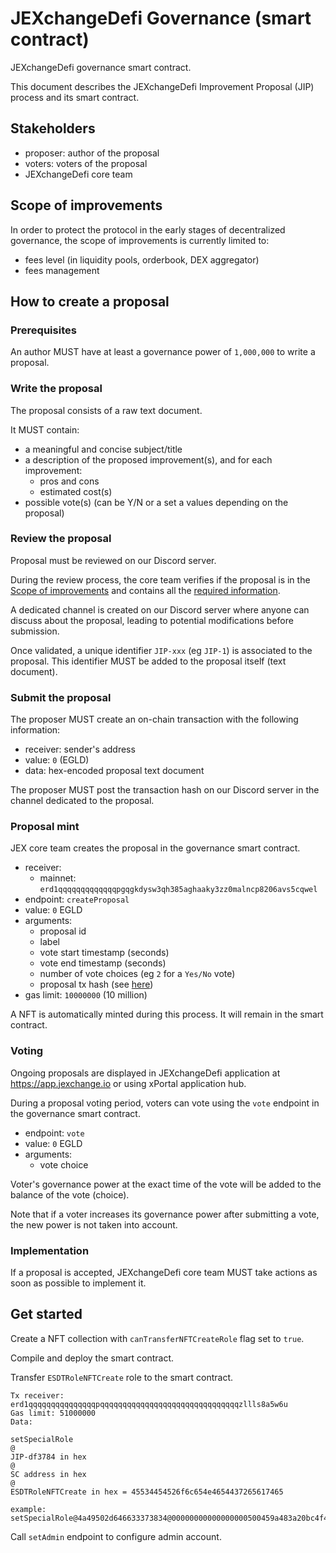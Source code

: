 # JEXchangeDefi Governance (smart contract)

JEXchangeDefi governance smart contract.

This document describes the JEXchangeDefi Improvement Proposal (JIP) process and its smart contract.

## Stakeholders

- proposer: author of the proposal
- voters: voters of the proposal
- JEXchangeDefi core team

## Scope of improvements

In order to protect the protocol in the early stages of decentralized governance, the scope of improvements is currently limited to:

- fees level (in liquidity pools, orderbook, DEX aggregator)
- fees management

## How to create a proposal

### Prerequisites

An author MUST have at least a governance power of `1,000,000` to write a proposal.

### Write the proposal

The proposal consists of a raw text document.

It MUST contain:

- a meaningful and concise subject/title
- a description of the proposed improvement(s), and for each improvement:
  - pros and cons
  - estimated cost(s)
- possible vote(s) (can be Y/N or a set a values depending on the proposal)

### Review the proposal

Proposal must be reviewed on our Discord server.

During the review process, the core team verifies if the proposal is in the [Scope of improvements](#scope-of-improvements) and contains all the [required information](#write-the-proposal).

A dedicated channel is created on our Discord server where anyone can discuss about the proposal, leading to potential modifications before submission.

Once validated, a unique identifier `JIP-xxx` (eg `JIP-1`) is associated to the proposal. This identifier MUST be added to the proposal itself (text document).

### Submit the proposal

The proposer MUST create an on-chain transaction with the following information:

- receiver: sender's address
- value: `0` (EGLD)
- data: hex-encoded proposal text document

The proposer MUST post the transaction hash on our Discord server in the channel dedicated to the proposal.

### Proposal mint

JEX core team creates the proposal in the governance smart contract.

- receiver:
  - mainnet: `erd1qqqqqqqqqqqqqpgqgkdysw3qh385aghaaky3zz0malncp8206avs5cqwel`
- endpoint: `createProposal`
- value: `0` EGLD
- arguments:
  - proposal id
  - label
  - vote start timestamp (seconds)
  - vote end timestamp (seconds)
  - number of vote choices (eg `2` for a `Yes/No` vote)
  - proposal tx hash (see [here](#submit-the-proposal))
- gas limit: `10000000` (10 million)

A NFT is automatically minted during this process. It will remain in the smart contract.

### Voting

Ongoing proposals are displayed in JEXchangeDefi application at https://app.jexchange.io or using xPortal application hub.

During a proposal voting period, voters can vote using the `vote` endpoint in the governance smart contract.

- endpoint: `vote`
- value: `0` EGLD
- arguments:
  - vote choice

Voter's governance power at the exact time of the vote will be added to the balance of the vote (choice).

Note that if a voter increases its governance power after submitting a vote, the new power is not taken into account.

### Implementation

If a proposal is accepted, JEXchangeDefi core team MUST take actions as soon as possible to implement it.

## Get started

Create a NFT collection with `canTransferNFTCreateRole` flag set to `true`.

Compile and deploy the smart contract.

Transfer `ESDTRoleNFTCreate` role to the smart contract.

```
Tx receiver: erd1qqqqqqqqqqqqqqqpqqqqqqqqqqqqqqqqqqqqqqqqqqqqqqqzllls8a5w6u
Gas limit: 51000000
Data:

setSpecialRole
@
JIP-df3784 in hex
@
SC address in hex
@
ESDTRoleNFTCreate in hex = 45534454526f6c654e4654437265617465

example:
setSpecialRole@4a49502d646633373834@00000000000000000500459a483a20bc4f4ea2fded891109fbefe7809d4fd759@45534454526f6c654e4654437265617465
```

Call `setAdmin` endpoint to configure admin account.
